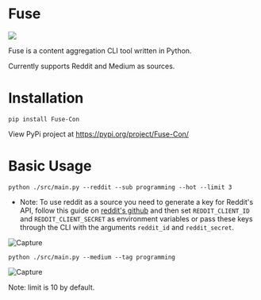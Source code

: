 # Fuse
![](https://img.shields.io/github/downloads/eliran-turgeman/fuse/total)

Fuse is a content aggregation CLI tool written in Python.

Currently supports Reddit and Medium as sources.

# Installation
`pip install Fuse-Con`

View PyPi project at https://pypi.org/project/Fuse-Con/

# Basic Usage
`python ./src/main.py --reddit --sub programming --hot --limit 3`
* Note: To use reddit as a source you need to generate a key for Reddit's API, follow this guide on [reddit's github](https://github.com/reddit-archive/reddit/wiki/OAuth2-Quick-Start-Example#first-steps) and then set `REDDIT_CLIENT_ID` and `REDDIT_CLIENT_SECRET` as environment variables or pass these keys through the CLI with the arguments `reddit_id` and `reddit_secret`.

![Capture](https://user-images.githubusercontent.com/50831652/167022584-efdd95c6-0d78-463a-a468-dc08dd7989ae.JPG)

`python ./src/main.py --medium --tag programming`

![Capture](https://user-images.githubusercontent.com/50831652/167022796-ac13ad37-dd1a-4c74-b0dc-0c04bfa923fd.JPG)

Note: limit is 10 by default.

